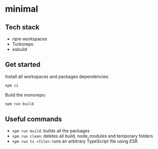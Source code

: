 # minimal

## Tech stack

-   npm workspaces
-   Turborepo
-   esbuild

## Get started

Install all workspaces and packages dependencies:

```bash
npm ci
```

Build the monorepo:

```bash
npm run build
```

## Useful commands

-   `npm run build`: builds all the packages
-   `npm run clean`: deletes all build, node_modules and temporary folders
-   `npm run ts <file>`: runs an arbitrary TypeScript file using ESR
